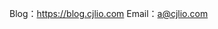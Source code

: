 Blog：<a href="https://blog.cjlio.com" align="center">https://blog.cjlio.com</a>
Email：<a href="mailto:a@cjlio.com" align="center">a@cjlio.com</a>

